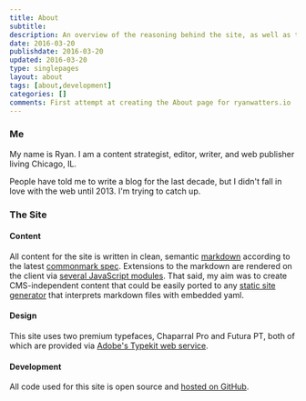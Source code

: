 ```yaml
---
title: About
subtitle:
description: An overview of the reasoning behind the site, as well as the development and design specifications for ryanwatters.io.
date: 2016-03-20
publishdate: 2016-03-20
updated: 2016-03-20
type: singlepages
layout: about
tags: [about,development]
categories: []
comments: First attempt at creating the About page for ryanwatters.io
---
```


### Me

My name is Ryan. I am a content strategist, editor, writer, and web publisher living Chicago, IL.

People have told me to write a blog for the last decade, but I didn't fall in love with the web until 2013. I'm trying to catch up.

### The Site

#### Content

All content for the site is written in clean, semantic [markdown](https://daringfireball.net/projects/markdown/) according to the latest [commonmark spec](http://spec.commonmark.org/). Extensions to the markdown are rendered on the client via [several JavaScript modules](https://github.com/rdwatters/ryanwattersme/tree/master/assets/js/modules). That said, my aim was to create CMS-independent content that could be easily ported to any [static site generator](https://www.staticgen.com/) that interprets markdown files with embedded yaml.

#### Design

This site uses two premium typefaces, Chaparral Pro and Futura PT, both of which are provided via [Adobe's Typekit web service](https://typekit.com/fonts).

#### Development

All code used for this site is open source and [hosted on GitHub](https://www.github.com/rdwatters/ryanwattersme).



